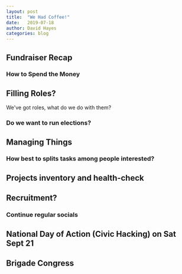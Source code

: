 ```yaml
---
layout: post
title:  "We Had Coffee!"
date:   2019-07-18
author: David Hayes
categories: blog
---
```


## Fundraiser Recap

### How to Spend the Money

## Filling Roles?

We've got roles, what do we do with them?

### Do we want to run elections?

## Managing Things

### How best to splits tasks among people interested?

## Projects inventory and health-check

## Recruitment?

### Continue regular socials

## National Day of Action (Civic Hacking) on Sat Sept 21

## Brigade Congress